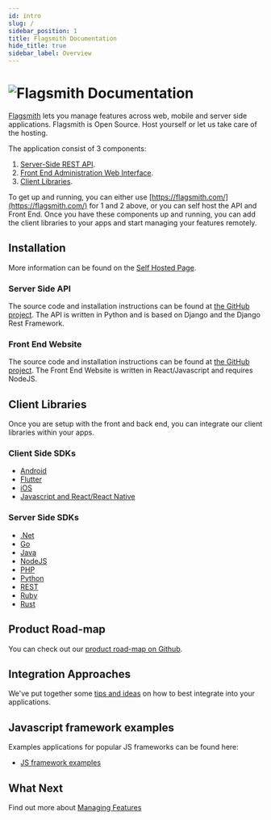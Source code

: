 ```yaml
---
id: intro
slug: /
sidebar_position: 1
title: Flagsmith Documentation
hide_title: true
sidebar_label: Overview
---
```


# ![Flagsmith Documentation](/img/banner-logo-dark.png)

[Flagsmith](https://flagsmith.com/) lets you manage features across web, mobile and server side applications. Flagsmith
is Open Source. Host yourself or let us take care of the hosting.

The application consist of 3 components:

1. [Server-Side REST API](https://github.com/Flagsmith/flagsmith/tree/main/api).
2. [Front End Administration Web Interface](https://github.com/Flagsmith/flagsmith/tree/main/frontend).
3. [Client Libraries](/#client-libraries).

To get up and running, you can either use [https://flagsmith.com/](https://flagsmith.com/) for 1 and 2 above, or you can
self host the API and Front End. Once you have these components up and running, you can add the client libraries to your
apps and start managing your features remotely.

## Installation

More information can be found on the [Self Hosted Page](/deployment/overview).

### Server Side API

The source code and installation instructions can be found at
[the GitHub project](https://github.com/flagsmith/flagsmith). The API is written in Python and is based on Django and
the Django Rest Framework.

### Front End Website

The source code and installation instructions can be found at
[the GitHub project](https://github.com/flagsmith/flagsmith-frontend). The Front End Website is written in
React/Javascript and requires NodeJS.

## Client Libraries

Once you are setup with the front and back end, you can integrate our client libraries within your apps.

### Client Side SDKs

- [Android](/clients/android/)
- [Flutter](/clients/flutter/)
- [iOS](/clients/ios/)
- [Javascript and React/React Native](/clients/javascript/)

### Server Side SDKs

- [.Net](/clients/dotnet/)
- [Go](/clients/go/)
- [Java](/clients/java/)
- [NodeJS](/clients/node/)
- [PHP](/clients/php/)
- [Python](/clients/python/)
- [REST](/clients/rest/)
- [Ruby](/clients/ruby/)
- [Rust](/clients/rust/)

## Product Road-map

You can check out our [product road-map on Github](https://github.com/Flagsmith/flagsmith/projects/1).

## Integration Approaches

We've put together some [tips and ideas](advanced-use/integration-approaches.md) on how to best integrate into your
applications.

## Javascript framework examples

Examples applications for popular JS frameworks can be found here:

- [JS framework examples](https://github.com/flagsmith/flagsmith-js-client/tree/master/examples)

## What Next

Find out more about [Managing Features](/basic-features/overview.md)
